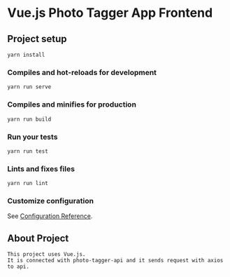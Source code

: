# Vue.js Photo Tagger App Frontend 

## Project setup
```
yarn install
```

### Compiles and hot-reloads for development
```
yarn run serve
```

### Compiles and minifies for production
```
yarn run build
```

### Run your tests
```
yarn run test
```

### Lints and fixes files
```
yarn run lint
```

### Customize configuration
See [Configuration Reference](https://cli.vuejs.org/config/).

## About Project
```
This project uses Vue.js.
It is connected with photo-tagger-api and it sends request with axios to api.
```
